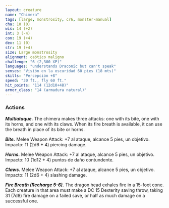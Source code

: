 ```yaml
---
layout: creature
name: "Chimera"
tags: [large, monstrosity, cr6, monster-manual]
cha: 10 (0)
wis: 14 (+2)
int: 3 (-4)
con: 19 (+4)
dex: 11 (0)
str: 19 (+4)
size: Large monstrosity
alignment: caótico maligno
challenge: "6 (2,300 XP)"
languages: "understands Draconic but can't speak"
senses: "Visión en la oscuridad 60 pies (18 mts)"
skills: "Percepción +8"
speed: "30 ft., fly 60 ft."
hit_points: "114 (12d10+48)"
armor_class: "14 (armadura natural)"
---
```


### Actions

***Multiataque.*** The chimera makes three attacks: one with its bite, one with its horns, and one with its claws. When its fire breath is available, it can use the breath in place of its bite or horns.

***Bite.*** Melee Weapon Attack: +7 al ataque, alcance 5 pies, un objetivo. Impacto: 11 (2d6 + 4) piercing damage.

***Horns.*** Melee Weapon Attack: +7 al ataque, alcance 5 pies, un objetivo. Impacto: 10 (1d12 + 4) puntos de daño contundente.

***Claws.*** Melee Weapon Attack: +7 al ataque, alcance 5 pies, un objetivo. Impacto: 11 (2d6 + 4) slashing damage.

***Fire Breath (Recharge 5-6).*** The dragon head exhales fire in a 15-foot cone. Each creature in that area must make a DC 15 Dexterity saving throw, taking 31 (7d8) fire damage on a failed save, or half as much damage on a successful one.